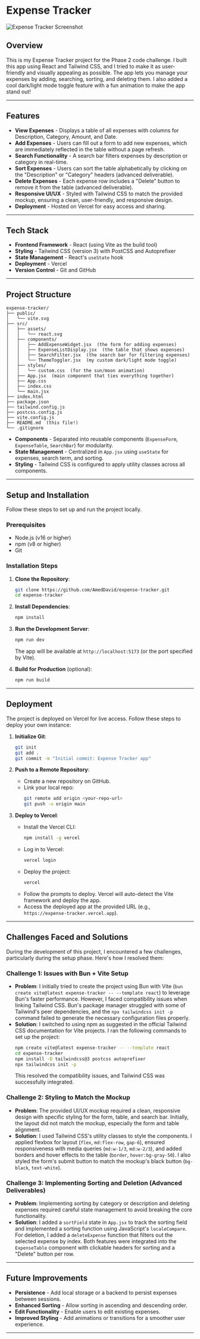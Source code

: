 # Expense Tracker

![Expense Tracker Screenshot](image.png)

## Overview

This is my Expense Tracker project for the Phase 2 code challenge. I built this app using React and Tailwind CSS, and I tried to make it as user-friendly and visually appealing as possible. The app lets you manage your expenses by adding, searching, sorting, and deleting them. I also added a cool dark/light mode toggle feature with a fun animation to make the app stand out!

---

## Features

- **View Expenses** - Displays a table of all expenses with columns for Description, Category, Amount, and Date.
- **Add Expenses** - Users can fill out a form to add new expenses, which are immediately reflected in the table without a page refresh.
- **Search Functionality** - A search bar filters expenses by description or category in real-time.
- **Sort Expenses** - Users can sort the table alphabetically by clicking on the "Description" or "Category" headers (advanced deliverable).
- **Delete Expenses** - Each expense row includes a "Delete" button to remove it from the table (advanced deliverable).
- **Responsive UI/UX** - Styled with Tailwind CSS to match the provided mockup, ensuring a clean, user-friendly, and responsive design.
- **Deployment** - Hosted on Vercel for easy access and sharing.

---

## Tech Stack

- **Frontend Framework** - React (using Vite as the build tool)
- **Styling** - Tailwind CSS (version 3) with PostCSS and Autoprefixer
- **State Management** - React's `useState` hook
- **Deployment** - Vercel
- **Version Control** - Git and GitHub

---

## Project Structure

```
expense-tracker/
├── public/
│   └── vite.svg
├── src/
│   ├── assets/
│   │   └── react.svg
│   ├── components/
│   │   ├── AddExpenseWidget.jsx  (the form for adding expenses)
│   │   ├── ExpenseListDisplay.jsx  (the table that shows expenses)
│   │   ├── SearchFilter.jsx  (the search bar for filtering expenses)
│   │   └── ThemeToggler.jsx  (my custom dark/light mode toggle)
│   ├── styles/
│   │   └── custom.css  (for the sun/moon animation)
│   ├── App.jsx  (main component that ties everything together)
│   ├── App.css
│   ├── index.css
│   └── main.jsx
├── index.html
├── package.json
├── tailwind.config.js
├── postcss.config.js
├── vite.config.js
├── README.md  (this file!)
└── .gitignore
```

- **Components** - Separated into reusable components (`ExpenseForm`, `ExpenseTable`, `SearchBar`) for modularity.
- **State Management** - Centralized in `App.jsx` using `useState` for expenses, search term, and sorting.
- **Styling** - Tailwind CSS is configured to apply utility classes across all components.

---

## Setup and Installation

Follow these steps to set up and run the project locally.

### Prerequisites

- Node.js (v16 or higher)
- npm (v8 or higher)
- Git

### Installation Steps

1. **Clone the Repository**:
   ```bash
   git clone https://github.com/AmedDavid/expense-tracker.git 
   cd expense-tracker
   ```

2. **Install Dependencies**:
   ```bash
   npm install
   ```

3. **Run the Development Server**:
   ```bash
   npm run dev
   ```
   The app will be available at `http://localhost:5173` (or the port specified by Vite).

4. **Build for Production** (optional):
   ```bash
   npm run build
   ```

---

## Deployment

The project is deployed on Vercel for live access. Follow these steps to deploy your own instance:

1. **Initialize Git**:
   ```bash
   git init
   git add .
   git commit -m "Initial commit: Expense Tracker app"
   ```

2. **Push to a Remote Repository**:
   - Create a new repository on GitHub.
   - Link your local repo:
     ```bash
     git remote add origin <your-repo-url>
     git push -u origin main
     ```

3. **Deploy to Vercel**:
   - Install the Vercel CLI:
     ```bash
     npm install -g vercel
     ```
   - Log in to Vercel:
     ```bash
     vercel login
     ```
   - Deploy the project:
     ```bash
     vercel
     ```
   - Follow the prompts to deploy. Vercel will auto-detect the Vite framework and deploy the app.
   - Access the deployed app at the provided URL (e.g., `https://expense-tracker.vercel.app`).

---

## Challenges Faced and Solutions

During the development of this project, I encountered a few challenges, particularly during the setup phase. Here's how I resolved them:

### Challenge 1: Issues with Bun + Vite Setup
- **Problem**: I initially tried to create the project using Bun with Vite (`bun create vite@latest expense-tracker -- --template react`) to leverage Bun's faster performance. However, I faced compatibility issues when linking Tailwind CSS. Bun's package manager struggled with some of Tailwind's peer dependencies, and the `npx tailwindcss init -p` command failed to generate the necessary configuration files properly.
- **Solution**: I switched to using npm as suggested in the official Tailwind CSS documentation for Vite projects. I ran the following commands to set up the project:
  ```bash
  npm create vite@latest expense-tracker -- --template react
  cd expense-tracker
  npm install -D tailwindcss@3 postcss autoprefixer
  npx tailwindcss init -p
  ```
  This resolved the compatibility issues, and Tailwind CSS was successfully integrated.

### Challenge 2: Styling to Match the Mockup
- **Problem**: The provided UI/UX mockup required a clean, responsive design with specific styling for the form, table, and search bar. Initially, the layout did not match the mockup, especially the form and table alignment.
- **Solution**: I used Tailwind CSS's utility classes to style the components. I applied flexbox for layout (`flex`, `md:flex-row`, `gap-6`), ensured responsiveness with media queries (`md:w-1/3`, `md:w-2/3`), and added borders and hover effects to the table (`border`, `hover:bg-gray-50`). I also styled the form's submit button to match the mockup's black button (`bg-black`, `text-white`).

### Challenge 3: Implementing Sorting and Deletion (Advanced Deliverables)
- **Problem**: Implementing sorting by category or description and deleting expenses required careful state management to avoid breaking the core functionality.
- **Solution**: I added a `sortField` state in `App.jsx` to track the sorting field and implemented a sorting function using JavaScript's `localeCompare`. For deletion, I added a `deleteExpense` function that filters out the selected expense by index. Both features were integrated into the `ExpenseTable` component with clickable headers for sorting and a "Delete" button per row.

---

## Future Improvements

- **Persistence** - Add local storage or a backend to persist expenses between sessions.
- **Enhanced Sorting** - Allow sorting in ascending and descending order.
- **Edit Functionality** - Enable users to edit existing expenses.
- **Improved Styling** - Add animations or transitions for a smoother user experience.

---
